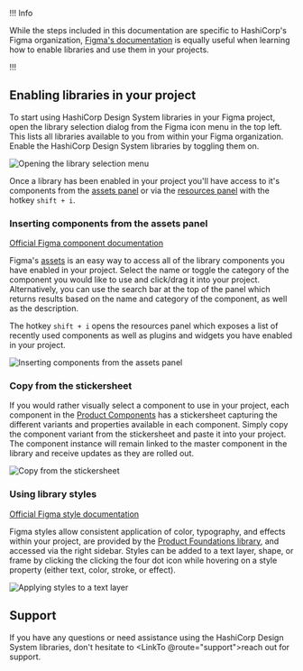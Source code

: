 !!! Info

While the steps included in this documentation are specific to HashiCorp's Figma organization, [Figma's documentation](https://help.figma.com/hc/en-us/articles/360041051154-Guide-to-libraries-in-Figma) is equally useful when learning how to enable libraries and use them in your projects.

!!!

## Enabling libraries in your project

To start using HashiCorp Design System libraries in your Figma project, open the library selection dialog from the Figma icon menu in the top left. This lists all libraries available to you from within your Figma organization. Enable the HashiCorp Design System libraries by toggling them on.

![Opening the library selection menu](/assets/getting-started/designers/enable-libraries.png)

Once a library has been enabled in your project you'll have access to it's components from the [assets panel](https://help.figma.com/hc/en-us/articles/360038663994-Name-and-organize-components#assetspanel) or via the [resources panel](https://help.figma.com/hc/en-us/articles/360039150413-Swap-components-and-instances#quick-insert) with the hotkey `shift + i`.

### Inserting components from the assets panel

[Official Figma component documentation](https://help.figma.com/hc/en-us/articles/360038662654-Guide-to-components-in-Figma)

Figma's [assets](https://help.figma.com/hc/en-us/articles/360038663994-Name-and-organize-components#assetspanel) is an easy way to access all of the library components you have enabled in your project. Select the name or toggle the category of the component you would like to use and click/drag it into your project. Alternatively, you can use the search bar at the top of the panel which returns results based on the name and category of the component, as well as the description.

The hotkey `shift + i` opens the resources panel which exposes a list of recently used components as well as plugins and widgets you have enabled in your project.

![Inserting components from the assets panel](/assets/getting-started/designers/assets-resources-panel.png)

### Copy from the stickersheet

If you would rather visually select a component to use in your project, each component in the [Product Components](https://www.figma.com/file/noyY6dUMDYjmySpHcMjhkN/HDS-Product---Components?t=Ooe3pkDap3cGcgAH-1) has a stickersheet capturing the different variants and properties available in each component. Simply copy the component variant from the stickersheet and paste it into your project. The component instance will remain linked to the master component in the library and receive updates as they are rolled out.

![Copy from the stickersheet](/assets/getting-started/designers/copy-from-stickersheet.png)

### Using library styles

[Official Figma style documentation](https://help.figma.com/hc/en-us/articles/360039238753-Styles-in-Figma)

Figma styles allow consistent application of color, typography, and effects within your project, are provided by the [Product Foundations library](https://www.figma.com/file/oQsMzMMnynfPWpMEt91OpH/HDS-Product---Foundations?node-id=2916%3A4&t=5MKbTaM2QzE0F5KA-1), and accessed via the right sidebar. Styles can be added to a text layer, shape, or frame by clicking the clicking the four dot icon while hovering on a style property (either text, color, stroke, or effect).

![Applying styles to a text layer](/assets/getting-started/designers/apply-text-style.png)

## Support

If you have any questions or need assistance using the HashiCorp Design System libraries, don't hesitate to <LinkTo @route="support">reach out for support</LinkTo>.
